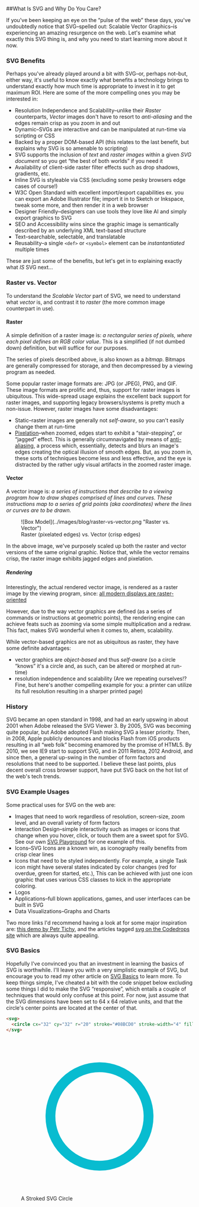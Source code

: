 ##What Is SVG and Why Do You Care?

If you've been keeping an eye on the &ldquo;pulse of the web&rdquo; these days, you've undoubtedly notice that SVG–spelled out: Scalable Vector Graphics–is experiencing an amazing resurgence on the web. Let's examine what exactly this SVG thing is, and why you need to start learning more about it now.

### SVG Benefits

Perhaps you've already played around a bit with SVG–or, perhaps not–but, either way, it's useful to know exactly what benefits a technology brings to understand exactly how much time is appropriate to invest in it to get maximum ROI. Here are some of the more compelling ones you may be interested in:

* Resolution Independence and Scalability–unlike their *Raster* counterparts, *Vector* images don't have to resort to *anti-aliasing* and the edges remain crisp as you zoom in and out
* Dynamic–SVGs are interactive and can be manipulated at run-time via scripting or CSS
* Backed by a proper DOM-based API (this relates to the last benefit, but explains why SVG is so amenable to scripting)
* SVG supports the inclusion of *text* and *raster images* within a given *SVG document* so you get &ldquo;the best of both worlds&rdquo; if you need it
* Availability of client-side raster filter effects such as drop shadows, gradients, etc.
* Inline SVG is styleable via CSS (excluding some pesky browsers edge cases of course!)
* W3C Open Standard with excellent import/export capabilities ex. you can export an Adobe Illustrator file; import it in to Sketch or Inkspace, tweak some more, and then render it in a web browser
* Designer Friendly–designers can use tools they love like AI and simply export graphics to SVG
* SEO and Accessibility wins since the graphic image is semantically described by an underlying XML text-based structure
* Text–searchable, selectable, and translatable
* Reusability–a single `<def>` or `<symbol>` element can be *instantantiated* multiple times

These are just some of the benefits, but let's get in to explaining exactly what *IS* SVG next…

### Raster vs. Vector

To understand the *Scalable Vector* part of SVG, we need to understand what *vector* is, and contrast it to *raster* (the more common image counterpart in use).

#### Raster

A simple definition of a raster image is: *a rectangular series of pixels, where each pixel defines an RGB color value*. This is a simplified (if not dumbed down) definition, but will suffice for our purposes.

The series of pixels described above, is also known as a *bitmap*. Bitmaps are generally compressed for storage, and then decompressed by a viewing program as needed.

Some popular raster image formats are: JPG (or JPEG), PNG, and GIF. These image formats are prolific and, thus, support for raster images is ubiquitous. This wide-spread usage explains the excellent back support for raster images, and supporting legacy browsers/systems is pretty much a non-issue. However, raster images have some disadvantages:

* Static–raster images are generally not *self-aware*, so you can't easily change them at run-time
* [Pixelation](http://en.wikipedia.org/wiki/Pixelation)–when zoomed, edges start to exhibit a &ldquo;stair-stepping&rdquo;, or &ldquo;jagged&rdquo; effect. This is generally circumnavigated by means of [anti-aliasing](http://en.wikipedia.org/wiki/Spatial_anti-aliasing), a process which, essentially, detects and blurs an image's edges creating the optical illusion of smooth edges. But, as you zoom in, these sorts of techniques become less and less effective, and the eye is distracted by the rather ugly visual artifacts in the zoomed raster image.

#### Vector

A vector image is: *a series of instructions that describe to a viewing program how to draw shapes comprised of lines and curves. These instructions map to a series of grid points (aka coordinates) where the lines or curves are to be drawn.*

<figure>
![Box Model](../images/blog/raster-vs-vector.png "Raster vs. Vector")
<figcaption>Raster (pixelated edges) vs. Vector (crisp edges)</figcaption>
</figure>

In the above image, we've purposely scaled up both the raster and vector versions of the same original graphic. Notice that, while the vector remains crisp, the raster image exhibits jagged edges and pixelation.

##### Rendering

Interestingly, the actual rendered vector image, is rendered as a raster image by the viewing program, since:
	[all modern displays are raster-oriented](http://www.w3.org/TR/SVG/concepts.html)

However, due to the way vector graphics are defined (as a series of commands or instructions at geometric points), the rendering engine can achieve feats such as zooming via some simple multiplication and a redraw. This fact, makes SVG wonderful when it comes to, ahem, scalability.

While vector-based graphics are not as ubiquitous as raster, they have some definite advantages:

* vector graphics are *object-based* and thus *self-aware* (so a circle &ldquo;knows&rdquo; it's a circle and, as such, can be altered or morphed at run-time)
* resolution independence and scalability (Are we repeating ourselves!? Fine, but here's another compelling example for you: a printer can utilize its full resolution resulting in a sharper printed page)

### History

SVG became an open standard in 1998, and had an early upswing in about 2001 when Adobe released the SVG Viewer 3. By 2005, SVG was becoming quite popular, but Adobe adopted Flash making SVG a lesser priority. Then, in 2008, Apple publicly denounces and blocks Flash from iOS products resulting in all &ldquo;web folk&rdquo; becoming enamored by the promise of HTML5. By 2010, we see IE9 start to support SVG, and in 2011 Retina, 2012 Android, and since then, a general up-swing in the number of form factors and resolutions that need to be supported. I believe these last points, plus decent overall cross browser support, have put SVG back on the hot list of the web's tech trends.

### SVG Example Usages

Some practical uses for SVG on the web are:

* Images that need to work regardless of resolution, screen-size, zoom level, and an overall variety of form factors
* Interaction Design–simple interactivity such as images or icons that change when you hover, click, or touch them are a sweet spot for SVG. See our own [SVG Playground](../demo/svg.html) for one example of this.
* Icons–SVG Icons are a known win, as iconography really benefits from crisp clear lines
* Icons that need to be styled independently. For example, a single Task icon might have several states indicated by color changes (red for overdue, green for started, etc.), This can be achieved with just one icon graphic that uses various CSS classes to kick in the appropriate coloring.
* Logos
* Applications–full blown applications, games, and user interfaces can be built in SVG
* Data Visualizations–Graphs and Charts

Two more links I'd recommend having a look at for some major inspiration are:
[this demo by Petr Tichy](https://ihatetomatoes.net/svg-christmas/), and the articles tagged [svg on the Codedrops site](http://tympanus.net/codrops/tag/svg/) which are always quite appealing.

### SVG Basics

Hopefully I've convinced you that an investment in learning the basics of SVG is worthwhile. I'll leave you with a very simplistic example of SVG, but encourage you to read my other article on [SVG Basics](./blog/svg-for-beginners) to learn more. To keep things simple, I've cheated a bit with the code snippet below excluding some things I did to make the SVG &ldquo;responsive&rdquo;, which entails a couple of techniques that would only confuse at this point. For now, just assume that the SVG dimensions have been set to 64 x 64 relative units, and that the circle's center points are located at the center of that.

```html
<svg>
  <circle cx="32" cy="32" r="20" stroke="#08BCD0" stroke-width="4" fill="none" />
</svg>
```
<figure>
	<div class="svg-container">
		<svg class="svg" viewBox="0 0 64 64" preserveAspectRatio="xMinYMin meet">
		  <circle cx="32" cy="32" r="20" stroke="#08BCD0" stroke-width="4" fill="none" />
		</svg>
	</div>
  <figcaption>A Stroked SVG Circle</figcaption>
</figure>

